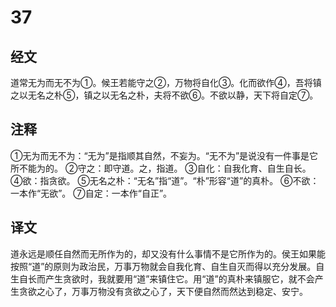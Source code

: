 # 37

## 经文

道常无为而无不为①。候王若能守之②，万物将自化③。化而欲作④，吾将镇之以无名之朴⑤，镇之以无名之朴，夫将不欲⑥。不欲以静，天下将自定⑦。

## 注释

①无为而无不为：“无为”是指顺其自然，不妄为。“无不为”是说没有一件事是它所不能为的。
②守之：即守道。之，指道。
③自化：自我化育、自生自长。
④欲：指贪欲。
⑤无名之朴：“无名”指“道”。“朴”形容“道”的真朴。
⑥不欲：一本作“无欲”。
⑦自定：一本作“自正”。

## 译文

道永远是顺任自然而无所作为的，却又没有什么事情不是它所作为的。侯王如果能按照“道”的原则为政治民，万事万物就会自我化育、自生自灭而得以充分发展。自生自长而产生贪欲时，我就要用“道”来镇住它。用“道”的真朴来镇服它，就不会产生贪欲之心了，万事万物没有贪欲之心了，天下便自然而然达到稳定、安宁。

